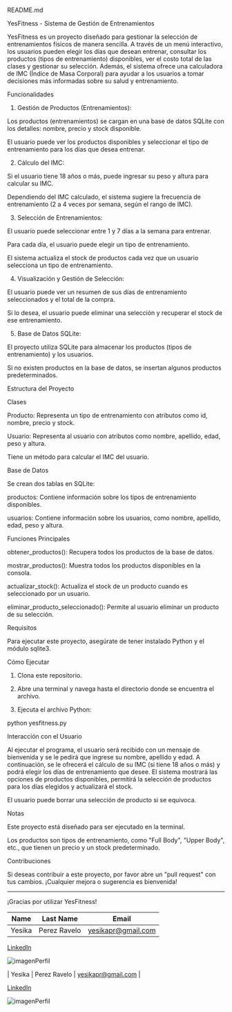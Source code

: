 README.md


YesFitness - Sistema de Gestión de Entrenamientos


YesFitness es un proyecto diseñado para gestionar la selección de entrenamientos físicos de manera sencilla. A través de un menú interactivo, los usuarios pueden elegir los días que desean entrenar, consultar los productos (tipos de entrenamiento) disponibles, ver el costo total de las clases y gestionar su selección. Además, el sistema ofrece una calculadora de IMC (Índice de Masa Corporal) para ayudar a los usuarios a tomar decisiones más informadas sobre su salud y entrenamiento.


Funcionalidades


1. Gestión de Productos (Entrenamientos):


Los productos (entrenamientos) se cargan en una base de datos SQLite con los detalles: nombre, precio y stock disponible.


El usuario puede ver los productos disponibles y seleccionar el tipo de entrenamiento para los días que desea entrenar.






2. Cálculo del IMC:


Si el usuario tiene 18 años o más, puede ingresar su peso y altura para calcular su IMC.


Dependiendo del IMC calculado, el sistema sugiere la frecuencia de entrenamiento (2 a 4 veces por semana, según el rango de IMC).






3. Selección de Entrenamientos:


El usuario puede seleccionar entre 1 y 7 días a la semana para entrenar.


Para cada día, el usuario puede elegir un tipo de entrenamiento.


El sistema actualiza el stock de productos cada vez que un usuario selecciona un tipo de entrenamiento.






4. Visualización y Gestión de Selección:


El usuario puede ver un resumen de sus días de entrenamiento seleccionados y el total de la compra.


Si lo desea, el usuario puede eliminar una selección y recuperar el stock de ese entrenamiento.






5. Base de Datos SQLite:


El proyecto utiliza SQLite para almacenar los productos (tipos de entrenamiento) y los usuarios.


Si no existen productos en la base de datos, se insertan algunos productos predeterminados.








Estructura del Proyecto


Clases


Producto: Representa un tipo de entrenamiento con atributos como id, nombre, precio y stock.


Usuario: Representa al usuario con atributos como nombre, apellido, edad, peso y altura.


Tiene un método para calcular el IMC del usuario.






Base de Datos


Se crean dos tablas en SQLite:


productos: Contiene información sobre los tipos de entrenamiento disponibles.


usuarios: Contiene información sobre los usuarios, como nombre, apellido, edad, peso y altura.




Funciones Principales


obtener_productos(): Recupera todos los productos de la base de datos.


mostrar_productos(): Muestra todos los productos disponibles en la consola.


actualizar_stock(): Actualiza el stock de un producto cuando es seleccionado por un usuario.


eliminar_producto_seleccionado(): Permite al usuario eliminar un producto de su selección.




Requisitos


Para ejecutar este proyecto, asegúrate de tener instalado Python y el módulo sqlite3.


Cómo Ejecutar


1. Clona este repositorio.




2. Abre una terminal y navega hasta el directorio donde se encuentra el archivo.




3. Ejecuta el archivo Python:


python yesfitness.py






Interacción con el Usuario


Al ejecutar el programa, el usuario será recibido con un mensaje de bienvenida y se le pedirá que ingrese su nombre, apellido y edad. A continuación, se le ofrecerá el cálculo de su IMC (si tiene 18 años o más) y podrá elegir los días de entrenamiento que desee. El sistema mostrará las opciones de productos disponibles, permitirá la selección de productos para los días elegidos y actualizará el stock.


El usuario puede borrar una selección de producto si se equivoca.


Notas


Este proyecto está diseñado para ser ejecutado en la terminal.


Los productos son tipos de entrenamiento, como "Full Body", "Upper Body", etc., que tienen un precio y un stock predeterminado.




Contribuciones


Si deseas contribuir a este proyecto, por favor abre un "pull request" con tus cambios. ¡Cualquier mejora o sugerencia es bienvenida!




---


¡Gracias por utilizar YesFitness!



| Name   | Last Name    | Email              |
| ------ | ------------ | ------------------ |
| Yesika | Perez Ravelo | yesikapr@gmail.com |

[LinkedIn](https://www.linkedin.com/in/yesikaperezravelo/)

![imagenPerfil](https://firebasestorage.googleapis.com/v0/b/productyesfitness.appspot.com/o/python1.png?alt=media&token=c58f28bc-7f30-4139-abfc-6e16645b5a93)

| Yesika | Perez Ravelo | yesikapr@gmail.com |

[LinkedIn](https://www.linkedin.com/in/yesikaperezravelo/)

![imagenPerfil](https://firebasestorage.googleapis.com/v0/b/productyesfitness.appspot.com/o/python1.png?alt=media&token=c58f28bc-7f30-4139-abfc-6e16645b5a93)
